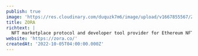 ```yaml
---
publish: true
image: 'https://res.cloudinary.com/duquzk7m6/image/upload/v1667855567/Zora_smxfrx.jpg'
title: ZORA
richtext: |
  NFT marketplace protocol and developer tool provider for Ethereum NFTs.
website: 'https://zora.co/'
createdAt: '2022-10-05T04:00:00.000Z'
---
```


